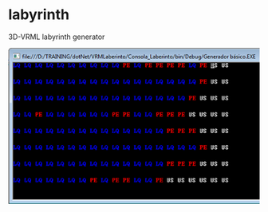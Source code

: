 # labyrinth
3D-VRML labyrinth generator

![alt text](https://github.com/fepecas/labyrinth/blob/master/Form_Laberinto/Resources/laberinto3.png?raw=true)
